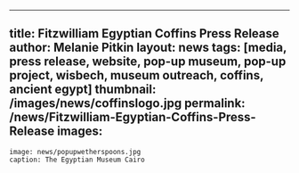 ---
title: Fitzwilliam Egyptian Coffins Press Release
author: Melanie Pitkin
layout: news
tags: [media, press release, website, pop-up museum, pop-up project, wisbech, museum outreach, coffins, ancient egypt]
thumbnail: /images/news/coffinslogo.jpg
permalink: /news/Fitzwilliam-Egyptian-Coffins-Press-Release
images:
  -
    image: news/popupwetherspoons.jpg
    caption: The Egyptian Museum Cairo
